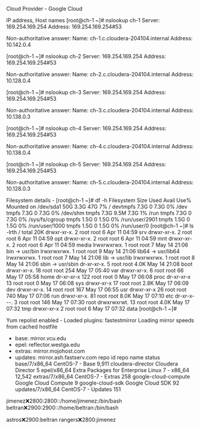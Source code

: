 Cloud Provider - Google Cloud

IP address, Host names
[root@ch-1 ~]# nslookup ch-1
Server:         169.254.169.254
Address:        169.254.169.254#53

Non-authoritative answer:
Name:   ch-1.c.cloudera-204104.internal
Address: 10.142.0.4

[root@ch-1 ~]# nslookup ch-2
Server:         169.254.169.254
Address:        169.254.169.254#53

Non-authoritative answer:
Name:   ch-2.c.cloudera-204104.internal
Address: 10.128.0.4

[root@ch-1 ~]# nslookup ch-3
Server:         169.254.169.254
Address:        169.254.169.254#53

Non-authoritative answer:
Name:   ch-3.c.cloudera-204104.internal
Address: 10.138.0.3

[root@ch-1 ~]# nslookup ch-4
Server:         169.254.169.254
Address:        169.254.169.254#53

Non-authoritative answer:
Name:   ch-4.c.cloudera-204104.internal
Address: 10.138.0.4

[root@ch-1 ~]# nslookup ch-5
Server:         169.254.169.254
Address:        169.254.169.254#53

Non-authoritative answer:
Name:   ch-5.c.cloudera-204104.internal
Address: 10.128.0.3

Filesystem details - 
[root@ch-1 ~]# df -h
Filesystem      Size  Used Avail Use% Mounted on
/dev/sda1        50G  3.3G   47G   7% /
devtmpfs        7.3G     0  7.3G   0% /dev
tmpfs           7.3G     0  7.3G   0% /dev/shm
tmpfs           7.3G  9.5M  7.3G   1% /run
tmpfs           7.3G     0  7.3G   0% /sys/fs/cgroup
tmpfs           1.5G     0  1.5G   0% /run/user/2901
tmpfs           1.5G     0  1.5G   0% /run/user/1000
tmpfs           1.5G     0  1.5G   0% /run/user/0
[root@ch-1 ~]# ls -lrth /
total 20K
drwxr-xr-x.   2 root root    6 Apr 11 04:59 srv
drwxr-xr-x.   2 root root    6 Apr 11 04:59 opt
drwxr-xr-x.   2 root root    6 Apr 11 04:59 mnt
drwxr-xr-x.   2 root root    6 Apr 11 04:59 media
lrwxrwxrwx.   1 root root    7 May 14 21:06 bin -> usr/bin
lrwxrwxrwx.   1 root root    9 May 14 21:06 lib64 -> usr/lib64
lrwxrwxrwx.   1 root root    7 May 14 21:06 lib -> usr/lib
lrwxrwxrwx.   1 root root    8 May 14 21:06 sbin -> usr/sbin
dr-xr-xr-x.   5 root root 4.0K May 14 21:08 boot
drwxr-xr-x.  18 root root  254 May 17 05:40 var
drwxr-xr-x.   6 root root   66 May 17 05:58 home
dr-xr-xr-x  122 root root    0 May 17 06:08 proc
dr-xr-xr-x   13 root root    0 May 17 06:08 sys
drwxr-xr-x   17 root root 2.8K May 17 06:09 dev
drwxr-xr-x.  14 root root  167 May 17 06:55 usr
drwxr-xr-x   26 root root  740 May 17 07:06 run
drwxr-xr-x.  81 root root 8.0K May 17 07:10 etc
dr-xr-x---.   3 root root  146 May 17 07:30 root
drwxrwxrwt.  13 root root 4.0K May 17 07:32 tmp
drwxr-xr-x    2 root root    6 May 17 07:32 data
[root@ch-1 ~]#

Yum repolist enabled -
Loaded plugins: fastestmirror
Loading mirror speeds from cached hostfile
 * base: mirror.vcu.edu
 * epel: reflector.westga.edu
 * extras: mirror.mojohost.com
 * updates: mirror.ash.fastserv.com
repo id                 repo name                                         status
base/7/x86_64           CentOS-7 - Base                                    9,911
cloudera-director       Cloudera Director                                      5
epel/x86_64             Extra Packages for Enterprise Linux 7 - x86_64    12,542
extras/7/x86_64         CentOS-7 - Extras                                    258
google-cloud-compute    Google Cloud Compute                                   9
google-cloud-sdk        Google Cloud SDK                                      92
updates/7/x86_64        CentOS-7 - Updates                                   151

jimenez:x:2800:2800::/home/jimenez:/bin/bash
beltran:x:2900:2900::/home/beltran:/bin/bash

astros:x:2900:beltran
rangers:x:2800:jimenez


